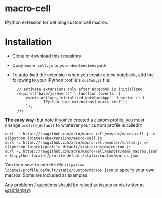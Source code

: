 macro-cell
==========

IPython extension for defining custom cell macros.

Installation
============
* Clone or download this repository
* Copy `macro-cell.js` to your `nbextensions` path
* To auto-load the extension when you create a new notebook, add the following to your IPython profile's `custom.js` file:

        // activate extensions only after Notebook is initialized
        require(["base/js/events"], function (events) {
            events.on("app_initialized.NotebookApp", function () {
                    IPython.load_extensions('macro-cell');
            });
        });

__The easy way__ (but note if you've created a custom profile, you must change `profile_default` to whatever your custom profile is called!):

    curl -L https://rawgithub.com/adrn/macro-cell/master/macro-cell.js > $(ipython locate)/nbextensions/macro-cell.js
    curl -L https://rawgithub.com/adrn/macro-cell/master/custom.js >> $(ipython locate)/profile_default/static/custom/custom.js
    curl -L https://rawgithub.com/adrn/macro-cell/master/demo_macros.json > $(ipython locate)/profile_default/static/custom/macros.json

You then have to edit the file `$(ipython locate)/profile_default/static/custom/macros.json` to specify your own macros. Some are included as examples.

Any problems / questions should be raised as issues or via twitter at [@adrianprw](https://twitter.com/adrianprw).
